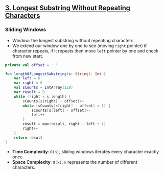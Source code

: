 ## [3. Longest Substring Without Repeating Characters](https://leetcode.com/problems/longest-substring-without-repeating-characters/)

### Sliding Windows
* Window: the longest substring without repeating characters.
* We extend our window one by one to see (moving `right` pointer) if character repeats, if it repeats then move `left` pointer by one and check from new start.

```kotlin
private val offset = ' '

fun lengthOfLongestSubstring(s: String): Int {
    var left = 0
    var right = 0
    val sCounts = IntArray(128)
    var result = 0
    while (right < s.length) {
        sCounts[s[right] - offset]++
        while (sCounts[s[right] - offset] > 1) {
            sCounts[s[left] - offset]--
            left++
        }
        result = max(result, right - left + 1)
        right++
    }
    return result
}
```

* **Time Complexity**: `O(n)`, sliding windows iterates every character exactly once.
* **Space Complexity**: `O(k)`, `k` represents the number of different characters.